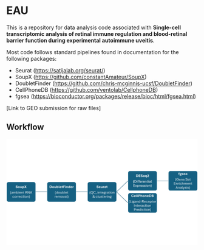 # EAU

This is a repository for data analysis code associated with **Single-cell transcriptomic analysis of retinal immune regulation and blood-retinal barrier function during experimental autoimmune uveitis**.

Most code follows standard pipelines found in documentation for the following packages:
- Seurat (https://satijalab.org/seurat/) 
- SoupX (https://github.com/constantAmateur/SoupX)
- DoubletFinder (https://github.com/chris-mcginnis-ucsf/DoubletFinder)
- CellPhoneDB (https://github.com/ventolab/CellphoneDB)
- fgsea (https://bioconductor.org/packages/release/bioc/html/fgsea.html)

[Link to GEO submission for raw files]

## Workflow
![workflow](./Misc/workflow.png)
